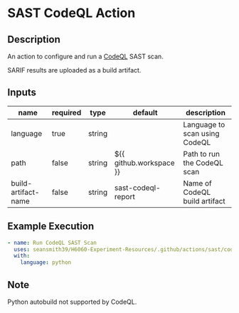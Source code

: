 # SAST CodeQL Action

## Description

An action to configure and run a [CodeQL](https://github.com/github/codeql) SAST scan.

SARIF results are uploaded as a build artifact.

## Inputs

| name                | required | type   | default                 | description                   |
| ------------------- | -------- | ------ | ----------------------- | ----------------------------- |
| language            | true     | string |                         | Language to scan using CodeQL |
| path                | false    | string | ${{ github.workspace }} | Path to run the CodeQL scan   |
| build-artifact-name | false    | string | sast-codeql-report      | Name of CodeQL build artifact |

## Example Execution

```yaml
- name: Run CodeQL SAST Scan
  uses: seansmith39/H6060-Experiment-Resources/.github/actions/sast/codeql
  with:
    language: python
```

## Note

Python autobuild not supported by CodeQL.
